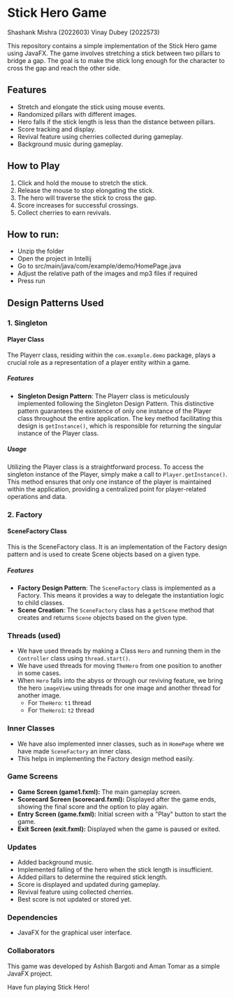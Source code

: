 # Stick Hero Game
Shashank Mishra (2022603)
Vinay Dubey (2022573)

This repository contains a simple implementation of the Stick Hero game using JavaFX. The game involves stretching a stick between two pillars to bridge a gap. The goal is to make the stick long enough for the character to cross the gap and reach the other side.

## Features
- Stretch and elongate the stick using mouse events.
- Randomized pillars with different images.
- Hero falls if the stick length is less than the distance between pillars.
- Score tracking and display.
- Revival feature using cherries collected during gameplay.
- Background music during gameplay.

## How to Play
1. Click and hold the mouse to stretch the stick.
2. Release the mouse to stop elongating the stick.
3. The hero will traverse the stick to cross the gap.
4. Score increases for successful crossings.
5. Collect cherries to earn revivals.

## How to run:
- Unzip the folder
- Open the project in Intellij
- Go to src/main/java/com/example/demo/HomePage.java
- Adjust the relative path of the images and mp3 files if required
- Press run

## Design Patterns Used
### 1. Singleton
#### Player Class
The Playerr class, residing within the `com.example.demo` package, plays a crucial role as a representation of a player entity within a game.

##### Features
- **Singleton Design Pattern**: The Playerr class is meticulously implemented following the Singleton Design Pattern. This distinctive pattern guarantees the existence of only one instance of the Player class throughout the entire application. The key method facilitating this design is `getInstance()`, which is responsible for returning the singular instance of the Player class.

##### Usage
Utilizing the Player class is a straightforward process. To access the singleton instance of the Player, simply make a call to `Player.getInstance()`. This method ensures that only one instance of the player is maintained within the application, providing a centralized point for player-related operations and data.

### 2. Factory
#### SceneFactory Class

This is the SceneFactory class. It is an implementation of the Factory design pattern and is used to create Scene objects based on a given type.

##### Features
- **Factory Design Pattern**: The `SceneFactory` class is implemented as a Factory. This means it provides a way to delegate the instantiation logic to child classes.
- **Scene Creation**: The `SceneFactory` class has a `getScene` method that creates and returns `Scene` objects based on the given type.

### Threads (used)
- We have used threads by making a Class `Hero` and running them in the `Controller` class using `thread.start()`.
- We have used threads for moving `TheHero` from one position to another in some cases.
- When `Hero` falls into the abyss or through our reviving feature, we bring the hero `imageView` using threads for one image and another thread for another image.
  - For `TheHero`: `t1` thread
  - For `TheHero1`: `t2` thread

### Inner Classes
- We have also implemented inner classes, such as in `HomePage` where we have made `SceneFactory` an inner class.
- This helps in implementing the Factory design method easily.

### Game Screens
- **Game Screen (game1.fxml):** The main gameplay screen.
- **Scorecard Screen (scorecard.fxml):** Displayed after the game ends, showing the final score and the option to play again.
- **Entry Screen (game.fxml):** Initial screen with a "Play" button to start the game.
- **Exit Screen (exit.fxml):** Displayed when the game is paused or exited.

### Updates
- Added background music.
- Implemented falling of the hero when the stick length is insufficient.
- Added pillars to determine the required stick length.
- Score is displayed and updated during gameplay.
- Revival feature using collected cherries.
- Best score is not updated or stored yet.

### Dependencies
- JavaFX for the graphical user interface.

### Collaborators
This game was developed by Ashish Bargoti and Aman Tomar as a simple JavaFX project.

Have fun playing Stick Hero!
